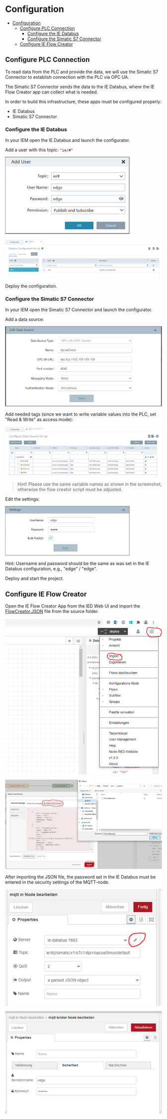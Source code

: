 # Configuration

- [Configuration](#configuration)
  - [Configure PLC Connection](#configure-plc-connection)
    - [Configure the IE Databus](#configure-the-ie-databus)
    - [Configure the Simatic S7 Connector](#configure-the-simatic-s7-connector)
  - [Configure IE Flow Creator](#configure-ie-flow-creator)

## Configure PLC Connection

To read data from the PLC and provide the data, we will use the Simatic S7 Connector to establish connection with the PLC via OPC UA.

The Simatic S7 Connector sends the data to the IE Databus, where the IE Flow Creator app can collect what is needed.

In order to build this infrastructure, these apps must be configured properly:

- IE Databus
- Simatic S7 Connector

### Configure the IE Databus

In your IEM open the IE Databus and launch the configurator.

Add a user with this topic:
`"ie/#"`

![ie_databus_user](graphics/IE_Databus_User.png)

![ie_databus](graphics/IE_Databus.png)

Deploy the configuration.

### Configure the Simatic S7 Connector

In your IEM open the Simatic S7 Connector and launch the configurator.

Add a data source:

![S7_connector_data_source](graphics/S7_Connector_Data_Source.png)

Add needed tags (since we want to write variable values into the PLC, set "Read & Write" as access mode): 

![s7_connector_config](graphics/S7_Connector_Configuration.PNG)

>Hint! Please use the same variable names as shown in the screenshot, otherwise the flow creator script must be adjusted.

Edit the settings:

![s7_connector_settings](graphics/S7_Connector_Settings.png)

Hint: Username and password should be the same as was set in the IE Databus configuration, e.g., "edge" / "edge".

Deploy and start the project.

## Configure IE Flow Creator

Open the IE Flow Creator App from the IED Web UI and import the [FlowCreator.JSON](../src/FlowCreator.json) file from the source folder.

![importFlowCreator.PNG](graphics/importFlowCreator.PNG)

![importFlow2.PNG](graphics/importFlow2.PNG)

After importing the JSON file, the password set in the IE Databus must be entered in the security settings of the MQTT-node.

![ServerEinstellungen.PNG](graphics/Server_einstellungen.PNG)

![SecuritySetting.PNG](graphics/SecuritySetting.PNG)



